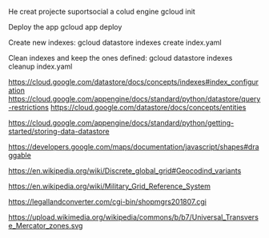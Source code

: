He creat projecte suportsocial a colud engine
gcloud init

Deploy the app
gcloud app deploy

Create new indexes:
gcloud datastore indexes create index.yaml

Clean indexes and keep the ones defined:
gcloud datastore indexes cleanup index.yaml

https://cloud.google.com/datastore/docs/concepts/indexes#index_configuration
https://cloud.google.com/appengine/docs/standard/python/datastore/query-restrictions
https://cloud.google.com/datastore/docs/concepts/entities



https://cloud.google.com/appengine/docs/standard/python/getting-started/storing-data-datastore

https://developers.google.com/maps/documentation/javascript/shapes#draggable

https://en.wikipedia.org/wiki/Discrete_global_grid#Geocodind_variants

https://en.wikipedia.org/wiki/Military_Grid_Reference_System

https://legallandconverter.com/cgi-bin/shopmgrs201807.cgi

https://upload.wikimedia.org/wikipedia/commons/b/b7/Universal_Transverse_Mercator_zones.svg

